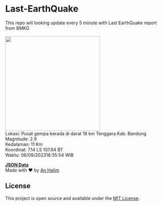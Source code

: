 # Last-EarthQuake
This repo will looking update every 5 minute with Last EarthQuake report from BMKG
<br>
<br>
<img src="https://static.bmkg.go.id/20230906183554.mmi.jpg" width="300"/>
<br>
Lokasi: Pusat gempa berada di darat 18 km Tenggara Kab. Bandung <br>
Magnitude: 2.9 <br>
Kedalaman: 11 Km <br>
Koordinat: 7.14 LS 107.64 BT <br>
Waktu: 06/09/202318:35:54 WIB <br>

<a href="./data/data.json">**JSON Data**</a>
<br>
Made with ❤️ by <a href="https://github.com/an-halim">An Halim</a>
## License

This project is open source and available under the [MIT License](LICENSE).
